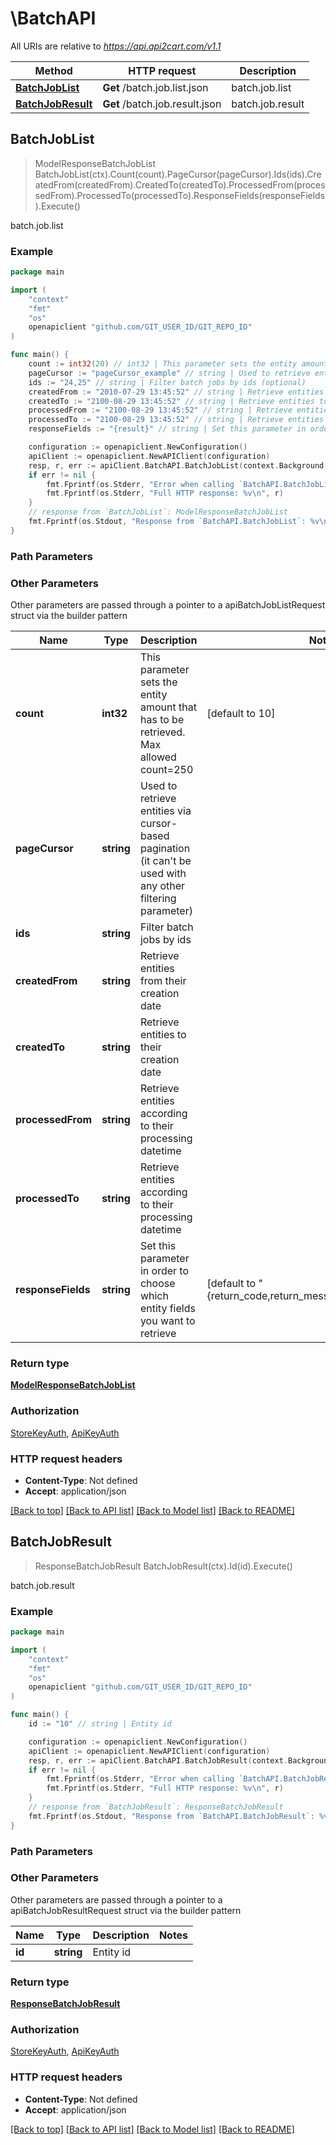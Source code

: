 # \BatchAPI

All URIs are relative to *https://api.api2cart.com/v1.1*

Method | HTTP request | Description
------------- | ------------- | -------------
[**BatchJobList**](BatchAPI.md#BatchJobList) | **Get** /batch.job.list.json | batch.job.list
[**BatchJobResult**](BatchAPI.md#BatchJobResult) | **Get** /batch.job.result.json | batch.job.result



## BatchJobList

> ModelResponseBatchJobList BatchJobList(ctx).Count(count).PageCursor(pageCursor).Ids(ids).CreatedFrom(createdFrom).CreatedTo(createdTo).ProcessedFrom(processedFrom).ProcessedTo(processedTo).ResponseFields(responseFields).Execute()

batch.job.list



### Example

```go
package main

import (
	"context"
	"fmt"
	"os"
	openapiclient "github.com/GIT_USER_ID/GIT_REPO_ID"
)

func main() {
	count := int32(20) // int32 | This parameter sets the entity amount that has to be retrieved. Max allowed count=250 (optional) (default to 10)
	pageCursor := "pageCursor_example" // string | Used to retrieve entities via cursor-based pagination (it can't be used with any other filtering parameter) (optional)
	ids := "24,25" // string | Filter batch jobs by ids (optional)
	createdFrom := "2010-07-29 13:45:52" // string | Retrieve entities from their creation date (optional)
	createdTo := "2100-08-29 13:45:52" // string | Retrieve entities to their creation date (optional)
	processedFrom := "2100-08-29 13:45:52" // string | Retrieve entities according to their processing datetime (optional)
	processedTo := "2100-08-29 13:45:52" // string | Retrieve entities according to their processing datetime (optional)
	responseFields := "{result}" // string | Set this parameter in order to choose which entity fields you want to retrieve (optional) (default to "{return_code,return_message,pagination,result}")

	configuration := openapiclient.NewConfiguration()
	apiClient := openapiclient.NewAPIClient(configuration)
	resp, r, err := apiClient.BatchAPI.BatchJobList(context.Background()).Count(count).PageCursor(pageCursor).Ids(ids).CreatedFrom(createdFrom).CreatedTo(createdTo).ProcessedFrom(processedFrom).ProcessedTo(processedTo).ResponseFields(responseFields).Execute()
	if err != nil {
		fmt.Fprintf(os.Stderr, "Error when calling `BatchAPI.BatchJobList``: %v\n", err)
		fmt.Fprintf(os.Stderr, "Full HTTP response: %v\n", r)
	}
	// response from `BatchJobList`: ModelResponseBatchJobList
	fmt.Fprintf(os.Stdout, "Response from `BatchAPI.BatchJobList`: %v\n", resp)
}
```

### Path Parameters



### Other Parameters

Other parameters are passed through a pointer to a apiBatchJobListRequest struct via the builder pattern


Name | Type | Description  | Notes
------------- | ------------- | ------------- | -------------
 **count** | **int32** | This parameter sets the entity amount that has to be retrieved. Max allowed count&#x3D;250 | [default to 10]
 **pageCursor** | **string** | Used to retrieve entities via cursor-based pagination (it can&#39;t be used with any other filtering parameter) | 
 **ids** | **string** | Filter batch jobs by ids | 
 **createdFrom** | **string** | Retrieve entities from their creation date | 
 **createdTo** | **string** | Retrieve entities to their creation date | 
 **processedFrom** | **string** | Retrieve entities according to their processing datetime | 
 **processedTo** | **string** | Retrieve entities according to their processing datetime | 
 **responseFields** | **string** | Set this parameter in order to choose which entity fields you want to retrieve | [default to &quot;{return_code,return_message,pagination,result}&quot;]

### Return type

[**ModelResponseBatchJobList**](ModelResponseBatchJobList.md)

### Authorization

[StoreKeyAuth](../README.md#StoreKeyAuth), [ApiKeyAuth](../README.md#ApiKeyAuth)

### HTTP request headers

- **Content-Type**: Not defined
- **Accept**: application/json

[[Back to top]](#) [[Back to API list]](../README.md#documentation-for-api-endpoints)
[[Back to Model list]](../README.md#documentation-for-models)
[[Back to README]](../README.md)


## BatchJobResult

> ResponseBatchJobResult BatchJobResult(ctx).Id(id).Execute()

batch.job.result



### Example

```go
package main

import (
	"context"
	"fmt"
	"os"
	openapiclient "github.com/GIT_USER_ID/GIT_REPO_ID"
)

func main() {
	id := "10" // string | Entity id

	configuration := openapiclient.NewConfiguration()
	apiClient := openapiclient.NewAPIClient(configuration)
	resp, r, err := apiClient.BatchAPI.BatchJobResult(context.Background()).Id(id).Execute()
	if err != nil {
		fmt.Fprintf(os.Stderr, "Error when calling `BatchAPI.BatchJobResult``: %v\n", err)
		fmt.Fprintf(os.Stderr, "Full HTTP response: %v\n", r)
	}
	// response from `BatchJobResult`: ResponseBatchJobResult
	fmt.Fprintf(os.Stdout, "Response from `BatchAPI.BatchJobResult`: %v\n", resp)
}
```

### Path Parameters



### Other Parameters

Other parameters are passed through a pointer to a apiBatchJobResultRequest struct via the builder pattern


Name | Type | Description  | Notes
------------- | ------------- | ------------- | -------------
 **id** | **string** | Entity id | 

### Return type

[**ResponseBatchJobResult**](ResponseBatchJobResult.md)

### Authorization

[StoreKeyAuth](../README.md#StoreKeyAuth), [ApiKeyAuth](../README.md#ApiKeyAuth)

### HTTP request headers

- **Content-Type**: Not defined
- **Accept**: application/json

[[Back to top]](#) [[Back to API list]](../README.md#documentation-for-api-endpoints)
[[Back to Model list]](../README.md#documentation-for-models)
[[Back to README]](../README.md)

